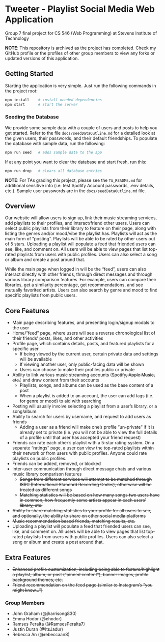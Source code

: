# Tweeter - Playlist Social Media Web Application
Group 7 final project for CS 546 (Web Programming) at Stevens Institute of Technology

**NOTE**: This repository is archived as the project has completed. Check my GitHub profile or the profiles of other group members to view any forks or updated versions of this application.

## Getting Started

Starting the application is very simple. Just run the following commands in the project root:

```sh
npm install    # install needed dependencies
npm start      # start the server  
```

### Seeding the Database

We provide some sample data with a couple of users and posts to help you get started. Refer to the file `docs/seedDataOutline.md` for a detailed look at the given users, their passwords, and their default friendships. To populate the database with sample data, run the following:

```sh
npm run seed   # adds sample data to the app
```

If at any point you want to clear the database and start fresh, run this:

```sh
npm run drop   # clears all database entries
```

**NOTE**: For TAs grading this project, please see the `TA_README.md` for additional sensitive info (i.e. test Spotify Account passwords, .env details, etc.). Sample user passwords are in the `docs/seedDataOutline.md` file.

## Overview

Our website will allow users to sign up, link their music streaming services, add playlists to their profiles, and interact/friend other users. Users can select public playlists from their library to feature on their page, along with listing the genres and/or mood/vibe the playlist has. Playlists will act as the main form of “posting”. Playlists will be able to be rated by other users out of 5 stars. Uploading a playlist will populate a feed that friended users can see, like, and comment on. All users will be able to view pages that list top-rated playlists from users with public profiles. Users can also select a song or album and create a post around that.

While the main page when logged in will be the “feed”, users can also interact directly with other friends, through direct messages and through various library comparison features. For example, users can compare their libraries, get a similarity percentage, get recommendations, and see mutually favorited artists. Users can also search by genre and mood to find specific playlists from public users.

## Core Features

- Main page describing features, and presenting login/signup modals to the user
- Home/”feed” page, where users will see a reverse chronological list of their friends’ posts, likes, and other activities
- Profile page, which contains details, posts, and featured playlists for a specific user
    - If being viewed by the current user, certain private data and settings will be available
    - If viewing another user, only public-facing data will be shown
    - Users can choose to make their profiles public or private
- Ability to link various music streaming accounts (Spotify~~, Apple Music, etc.~~) and draw content from their accounts
    - Playlists, songs, and albums can be used as the base content of a post
    - When a playlist is added to an account, the user can add tags (i.e. for genre or mood) to aid with searching
- Posting will usually involve selecting a playlist from a user’s library, or a song/album
- Ability to search for users by username, and request to add users as friends
    - Adding a user as a friend will make one’s profile “un-private” if it is already set to private (i.e. you will not be able to view the full details of a profile until that user has accepted your friend request)
- Friends can rate each other’s playlist with a 5-star rating system. On a separate “ratings” page, a user can view the top-rated playlists within their network or from users with public profiles. Anyone could rate playlists on public profiles.
- Friends can be added, removed, or blocked
- Inter-user communication through direct message chats and various music library comparison features
    - ~~Songs from different services will attempt to be matched through ISRC (International Standard Recording Codes), otherwise will be treated as different songs~~
    - ~~Matching statistics will be based on how many songs two users have in common, how frequently some artists appear in each users’ library, etc.~~
- ~~Ability to share matching statistics to your profile for all users to see, and optionally, the ability to share on other social media platforms~~
- ~~Music recommendation based friends, matching results, etc.~~
- Uploading a playlist will populate a feed that friended users can see, like, and comment on. All users will be able to view pages that list top-rated playlists from users with public profiles. Users can also select a song or album and create a post around that.

## Extra Features

- ~~Enhanced profile customization, including being able to feature/highlight a playlist, album, or post (“pinned content”), banner images, profile background themes, etc.~~
- ~~Friend recommendation on the feed page (similar to Instagram’s “you might know…”)~~



### Group Members

- John Graham (@jharrisong830)
- Emma Hodor (@ehodor)
- Ramses Peralta (@RamsesPeralta7)
- Justin Duran (@ItsJadur)
- Rebecca An (@rebeccaan8)
